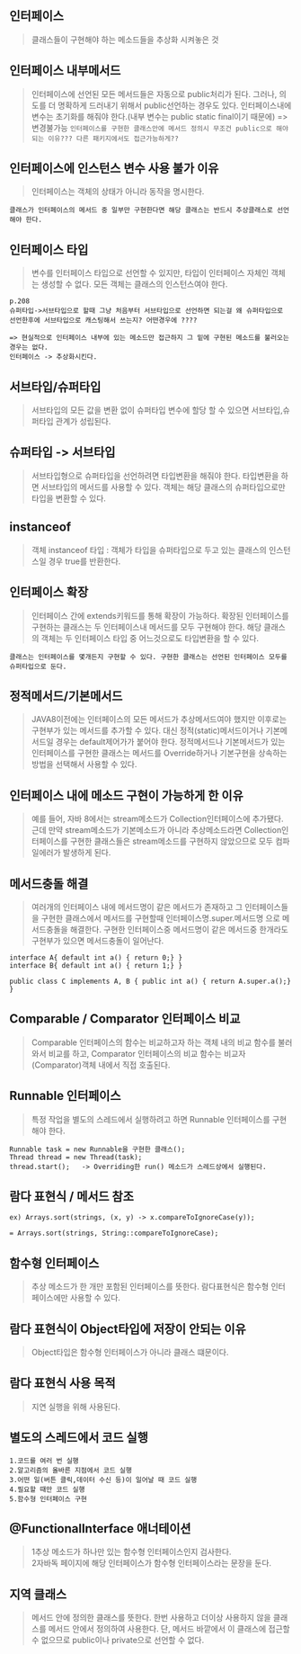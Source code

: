 ## 인터페이스
> 클래스들이 구현해야 하는 메소드들을 추상화 시켜놓은 것

## 인터페이스 내부메서드
> 인터페이스에 선언된 모든 메서드들은 자동으로 public처리가 된다. 그러나, 의도를 더 명확하게 드러내기 위해서 public선언하는 경우도 있다. 인터페이스내에 변수는 초기화를 해줘야 한다.(내부 변수는 public static final이기 때문에) => 변경불가능
`인터페이스를 구현한 클래스안에 메서드 정의시 무조건 public으로 해야되는 이유??? 다른 패키지에서도 접근가능하게??`

## 인터페이스에 인스턴스 변수 사용 불가 이유
> 인터페이스는 객체의 상태가 아니라 동작을 명시한다.

`클래스가 인터페이스의 메서드 중 일부만 구현한다면 해당 클래스는 반드시 추상클래스로 선언해야 한다.`

## 인터페이스 타입
> 변수를 인터페이스 타입으로 선언할 수 있지만, 타입이 인터페이스 자체인 객체는 생성할 수 없다. 모든 객체는 클래스의 인스턴스여야 한다.
```
p.208
슈퍼타입->서브타입으로 할때 그냥 처음부터 서브타입으로 선언하면 되는걸 왜 슈퍼타입으로
선언한후에 서브타입으로 캐스팅해서 쓰는지? 어떤경우에 ????

=> 현실적으로 인터페이스 내부에 있는 메소드만 접근하지 그 밑에 구현된 메소드를 불러오는 경우는 없다.
인터페이스 -> 추상화시킨다.
```

## 서브타입/슈퍼타입
> 서브타입의 모든 값을 변환 없이 슈퍼타입 변수에 할당 할 수 있으면 서브타입,슈퍼타입 관계가 성립된다.

## 슈퍼타입 -> 서브타입
> 서브타입형으로 슈퍼타입을 선언하려면 타입변환을 해줘야 한다. 타입변환을 하면 서브타입의 메서드를 사용할 수 있다. 객체는 해당 클래스의 슈퍼타입으로만 타입을 변환할 수 있다.

## instanceof
> 객체 instanceof 타입 : 객체가 타입을 슈퍼타입으로 두고 있는 클래스의 인스턴스일 경우 true를 반환한다.

## 인터페이스 확장
> 인터페이스 간에 extends키워드를 통해 확장이 가능하다. 확장된 인터페이스를 구현하는 클래스는 두 인터페이스내 메서드를 모두 구현해야 한다. 해당 클래스의 객체는 두 인터페이스 타입 중 어느것으로도 타입변환을 할 수 있다.

`클래스는 인터페이스를 몇개든지 구현할 수 있다. 구현한 클래스는 선언된 인터페이스 모두를 슈퍼타입으로 둔다.`

## 정적메서드/기본메서드
> JAVA8이전에는 인터페이스의 모든 메서드가 추상메서드여야 했지만 이후로는 구현부가 있는 메서드를 추가할 수 있다. 대신 정적(static)메서드이거나 기본메서드일 경우는 default제어가가 붙어야 한다. 정적메서드나 기본메서드가 있는 인터페이스를 구현한 클래스는 메서드를 Override하거나 기본구현을 상속하는 방법을 선택해서 사용할 수 있다.

## 인터페이스 내에 메소드 구현이 가능하게 한 이유
> 예를 들어, 자바 8에서는 stream메소드가 Collection인터페이스에 추가됐다. 근데 만약 stream메소드가 기본메소드가 아니라 추상메소드라면 Collection인터페이스를 구현한 클래스들은 stream메소드를 구현하지 않았으므로 모두 컴파일에러가 발생하게 된다.

## 메서드충돌 해결
> 여러개의 인터페이스 내에 메서드명이 같은 메서드가 존재하고 그 인터페이스들을 구현한 클래스에서 메서드를 구현할때 인터페이스명.super.메서드명 으로 메서드충돌을 해결한다. 구현한 인터페이스중 메서드명이 같은 메서드중 한개라도 구현부가 있으면 메서드충돌이 일어난다.
```
interface A{ default int a() { return 0;} }
interface B{ default int a() { return 1;} }

public class C implements A, B { public int a() { return A.super.a();} }
```

## Comparable / Comparator 인터페이스 비교
> Comparable 인터페이스의 함수는 비교하고자 하는 객체 내의 비교 함수를 불러와서 비교를 하고, Comparator 인터페이스의 비교 함수는 비교자(Comparator)객체 내에서 직접 호출된다.

## Runnable 인터페이스
> 특정 작업을 별도의 스레드에서 실행하려고 하면 Runnable 인터페이스를 구현해야 한다.
```
Runnable task = new Runnable을 구현한 클래스();
Thread thread = new Thread(task);
thread.start();   -> Overriding한 run() 메소드가 스레드상에서 실행된다.
```

## 람다 표현식 / 메서드 참조
```
ex) Arrays.sort(strings, (x, y) -> x.compareToIgnoreCase(y));

= Arrays.sort(strings, String::compareToIgnoreCase);
```

## 함수형 인터페이스
> 추상 메소드가 한 개만 포함된 인터페이스를 뜻한다. 람다표현식은 함수형 인터페이스에만 사용할 수 있다.

## 람다 표현식이 Object타입에 저장이 안되는 이유
> Object타입은 함수형 인터페이스가 아니라 클래스 떄문이다.

## 람다 표현식 사용 목적
> 지연 실행을 위해 사용된다.

## 별도의 스레드에서 코드 실행
```
1.코드를 여러 번 실행
2.알고리즘의 올바른 지점에서 코드 실행
3.어떤 일(버튼 클릭,데이터 수신 등)이 일어날 때 코드 실행
4.필요할 때만 코드 실행
5.함수형 인터페이스 구현
```

## @FunctionalInterface 애너테이션
> 1추상 메소드가 하나만 있는 함수형 인터페이스인지 검사한다.  
2자바독 페이지에 해당 인터페이스가 함수형 인터페이스라는 문장을 둔다.  

## 지역 클래스
> 메서드 안에 정의한 클래스를 뜻한다. 한번 사용하고 더이상 사용하지 않을 클래스를 메서드 안에서 정의하여 사용한다. 단, 메서드 바깥에서 이 클래스에 접근할 수 없으므로 public이나 private으로 선언할 수 없다.







